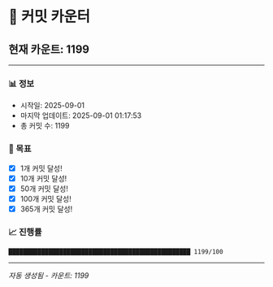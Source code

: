 # 🔢 커밋 카운터

## 현재 카운트: 1199

---

### 📊 정보
- 시작일: 2025-09-01
- 마지막 업데이트: 2025-09-01 01:17:53
- 총 커밋 수: 1199

### 🎯 목표
- [x] 1개 커밋 달성!
- [x] 10개 커밋 달성!
- [x] 50개 커밋 달성!
- [x] 100개 커밋 달성!
- [x] 365개 커밋 달성!

### 📈 진행률
```
██████████████████████████████████████████████████ 1199/100
```

---
*자동 생성됨 - 카운트: 1199*
